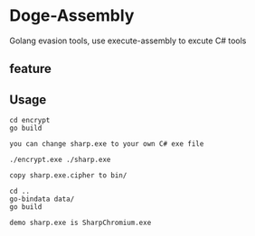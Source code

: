 # Doge-Assembly
Golang evasion tools, use execute-assembly to excute C# tools

## feature


## Usage

```
cd encrypt
go build

you can change sharp.exe to your own C# exe file

./encrypt.exe ./sharp.exe

copy sharp.exe.cipher to bin/

cd ..
go-bindata data/
go build

```

```
demo sharp.exe is SharpChromium.exe
```
